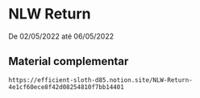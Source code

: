 # NLW Return

De 02/05/2022 até 06/05/2022

## Material complementar

`https://efficient-sloth-d85.notion.site/NLW-Return-4e1cf60ece8f42d08254810f7bb14401`

